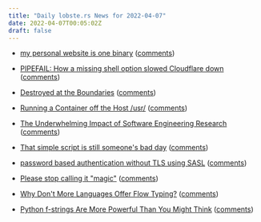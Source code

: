 ```yaml
---
title: "Daily lobste.rs News for 2022-04-07"
date: 2022-04-07T00:05:02Z
draft: false
---
```






- [my personal website is one binary](https://j3s.sh/thought/my-website-is-one-binary.html)
  ([comments](https://lobste.rs/s/jsr6mk/my_personal_website_is_one_binary))



- [PIPEFAIL: How a missing shell option slowed Cloudflare down](https://blog.cloudflare.com/pipefail-how-a-missing-shell-option-slowed-cloudflare-down/)
  ([comments](https://lobste.rs/s/5ldmtp/pipefail_how_missing_shell_option_slowed))



- [Destroyed at the Boundaries](https://interjectedfuture.com/destroyed-at-the-boundary/)
  ([comments](https://lobste.rs/s/owjgri/destroyed_at_boundaries))



- [Running a Container off the Host /usr/](https://0pointer.net/blog/running-an-container-off-the-host-usr.html)
  ([comments](https://lobste.rs/s/pe4pas/running_container_off_host_usr))



- [The Underwhelming Impact of Software Engineering Research](https://iansommerville.com/technology/research-impact/)
  ([comments](https://lobste.rs/s/2vfofj/underwhelming_impact_software))



- [That simple script is still someone's bad day](https://rachelbythebay.com/w/2022/04/05/pipe/)
  ([comments](https://lobste.rs/s/wl6kem/simple_script_is_still_someone_s_bad_day))



- [password based authentication without TLS using SASL](https://inspektor.cloud/blog/password-based-authentication-without-tls-using-sasl)
  ([comments](https://lobste.rs/s/2c1iwj/password_based_authentication_without))



- [Please stop calling it "magic"](https://zverok.space/blog/2017-10-22-stop-magic.html)
  ([comments](https://lobste.rs/s/3odol5/please_stop_calling_it_magic))



- [Why Don't More Languages Offer Flow Typing?](https://ayazhafiz.com/articles/22/why-dont-more-languages-offer-flow-typing)
  ([comments](https://lobste.rs/s/nga9mu/why_don_t_more_languages_offer_flow_typing))



- [Python f-strings Are More Powerful Than You Might Think](https://martinheinz.dev/blog/70)
  ([comments](https://lobste.rs/s/inpyn4/python_f_strings_are_more_powerful_than))


